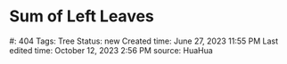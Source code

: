 # Sum of Left Leaves

#: 404
Tags: Tree
Status: new
Created time: June 27, 2023 11:55 PM
Last edited time: October 12, 2023 2:56 PM
source: HuaHua